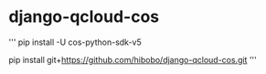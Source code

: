 # django-qcloud-cos

'''
pip install -U cos-python-sdk-v5

pip install git+https://github.com/hibobo/django-qcloud-cos.git
'''

